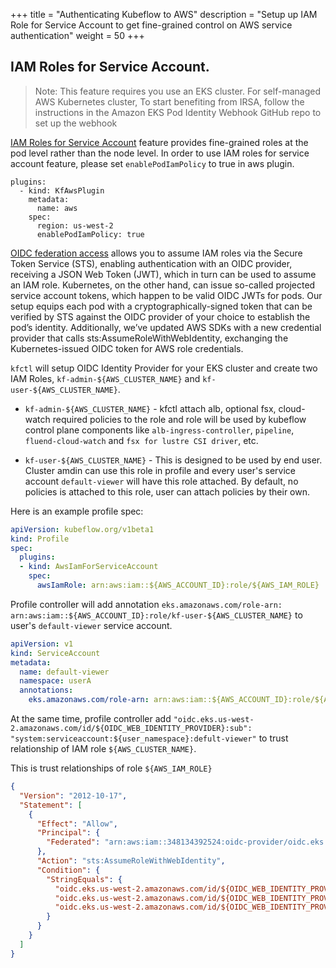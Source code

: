 +++
title = "Authenticating Kubeflow to AWS"
description = "Setup up IAM Role for Service Account to get fine-grained control on AWS service authentication"
weight = 50
+++

## IAM Roles for Service Account.

> Note: This feature requires you use an EKS cluster. For self-managed AWS Kubernetes cluster, To start benefiting from IRSA, follow the instructions in the Amazon EKS Pod Identity Webhook GitHub repo to set up the webhook

[IAM Roles for Service Account](https://docs.aws.amazon.com/eks/latest/userguide/iam-roles-for-service-accounts.html) feature provides fine-grained roles at the pod level rather than the node level. In order to use IAM roles for service account feature, please set `enablePodIamPolicy` to true in aws plugin.

```
plugins:
  - kind: KfAwsPlugin
    metadata:
      name: aws
    spec:
      region: us-west-2
      enablePodIamPolicy: true
```

 [OIDC federation access](https://docs.aws.amazon.com/IAM/latest/UserGuide/id_roles_providers_create_oidc.html) allows you to assume IAM roles via the Secure Token Service (STS), enabling authentication with an OIDC provider, receiving a JSON Web Token (JWT), which in turn can be used to assume an IAM role. Kubernetes, on the other hand, can issue so-called projected service account tokens, which happen to be valid OIDC JWTs for pods. Our setup equips each pod with a cryptographically-signed token that can be verified by STS against the OIDC provider of your choice to establish the pod’s identity. Additionally, we’ve updated AWS SDKs with a new credential provider that calls sts:AssumeRoleWithWebIdentity, exchanging the Kubernetes-issued OIDC token for AWS role credentials.


`kfctl` will setup OIDC Identity Provider for your EKS cluster and create two IAM Roles, `kf-admin-${AWS_CLUSTER_NAME}` and `kf-user-${AWS_CLUSTER_NAME}`.

- `kf-admin-${AWS_CLUSTER_NAME}` - kfctl attach alb, optional fsx, cloud-watch required policies to the role and role will be used by kubeflow control plane components like `alb-ingress-controller`, `pipeline`, `fluend-cloud-watch` and `fsx for lustre CSI driver`, etc.

- `kf-user-${AWS_CLUSTER_NAME}` - This is designed to be used by end user. Cluster amdin can use this role in profile and every user's service account `default-viewer` will have this role attached. By default, no policies is attached to this role, user can attach policies by their own.


Here is an example profile spec:

```yaml
apiVersion: kubeflow.org/v1beta1
kind: Profile
spec:
  plugins:
  - kind: AwsIamForServiceAccount
    spec:
      awsIamRole: arn:aws:iam::${AWS_ACCOUNT_ID}:role/${AWS_IAM_ROLE}
```

Profile controller will add annotation `eks.amazonaws.com/role-arn: arn:aws:iam::${AWS_ACCOUNT_ID}:role/kf-user-${AWS_CLUSTER_NAME}` to user's `default-viewer` service account.

```yaml
apiVersion: v1
kind: ServiceAccount
metadata:
  name: default-viewer
  namespace: userA
  annotations:
    eks.amazonaws.com/role-arn: arn:aws:iam::${AWS_ACCOUNT_ID}:role/${AWS_IAM_ROLE}
```

At the same time, profile controller add `"oidc.eks.us-west-2.amazonaws.com/id/${OIDC_WEB_IDENTITY_PROVIDER}:sub": "system:serviceaccount:${user_namespace}:defult-viewer"` to trust relationship of IAM role `${AWS_CLUSTER_NAME}`.

This is trust relationships of role `${AWS_IAM_ROLE}`
```json
{
  "Version": "2012-10-17",
  "Statement": [
    {
      "Effect": "Allow",
      "Principal": {
        "Federated": "arn:aws:iam::348134392524:oidc-provider/oidc.eks.us-west-2.amazonaws.com/id/${OIDC_WEB_IDENTITY_PROVIDER}"
      },
      "Action": "sts:AssumeRoleWithWebIdentity",
      "Condition": {
        "StringEquals": {
          "oidc.eks.us-west-2.amazonaws.com/id/${OIDC_WEB_IDENTITY_PROVIDER}:aud": "sts.amazonaws.com",
          "oidc.eks.us-west-2.amazonaws.com/id/${OIDC_WEB_IDENTITY_PROVIDER}:sub": "system:serviceaccount:userA:defult-viewer",
          "oidc.eks.us-west-2.amazonaws.com/id/${OIDC_WEB_IDENTITY_PROVIDER}:sub": "system:serviceaccount:userB:defult-viewer",
        }
      }
    }
  ]
}
```